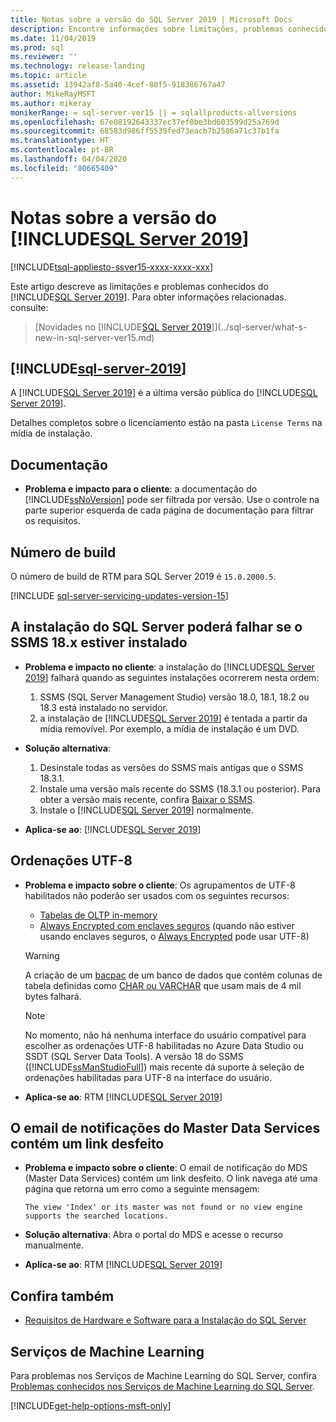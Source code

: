 ```yaml
---
title: Notas sobre a versão do SQL Server 2019 | Microsoft Docs
description: Encontre informações sobre limitações, problemas conhecidos, recursos de ajuda e outras notas sobre a versão do SQL Server 2019 (15.x).
ms.date: 11/04/2019
ms.prod: sql
ms.reviewer: ''
ms.technology: release-landing
ms.topic: article
ms.assetid: 13942af8-5a40-4cef-80f5-918386767a47
author: MikeRayMSFT
ms.author: mikeray
monikerRange: = sql-server-ver15 || = sqlallproducts-allversions
ms.openlocfilehash: 67e08192643337ec37ef0be3bd603599d25a769d
ms.sourcegitcommit: 68583d986ff5539fed73eacb7b2586a71c37b1fa
ms.translationtype: HT
ms.contentlocale: pt-BR
ms.lasthandoff: 04/04/2020
ms.locfileid: "80665409"
---
```

# <a name="sql-server-2019-release-notes"></a>Notas sobre a versão do [!INCLUDE[SQL Server 2019](../includes/sssqlv15-md.md)]
[!INCLUDE[tsql-appliesto-ssver15-xxxx-xxxx-xxx](../includes/tsql-appliesto-ssver15-xxxx-xxxx-xxx.md)]

Este artigo descreve as limitações e problemas conhecidos do [!INCLUDE[SQL Server 2019](../includes/sssqlv15-md.md)]. Para obter informações relacionadas. consulte:

> [Novidades no [!INCLUDE[SQL Server 2019](../includes/sssqlv15-md.md)]](../sql-server/what-s-new-in-sql-server-ver15.md)

## [!INCLUDE[sql-server-2019](../includes/sssqlv15-md.md)]

A [!INCLUDE[SQL Server 2019](../includes/sssqlv15-md.md)] é a última versão pública do [!INCLUDE[SQL Server 2019](../includes/ssnoversion-md.md)].

Detalhes completos sobre o licenciamento estão na pasta `License Terms` na mídia de instalação.

## <a name="documentation"></a>Documentação

- **Problema e impacto para o cliente**: a documentação do [!INCLUDE[ssNoVersion](../includes/ssnoversion-md.md)] pode ser filtrada por versão. Use o controle na parte superior esquerda de cada página de documentação para filtrar os requisitos.

## <a name="build-number"></a>Número de build

O número de build de RTM para SQL Server 2019 é `15.0.2000.5`.

[!INCLUDE [sql-server-servicing-updates-version-15](../includes/sql-server-servicing-updates-version-15.md)]

## <a name="sql-server-installation-may-fail-if-ssms-18x-is-installed"></a>A instalação do SQL Server poderá falhar se o SSMS 18.x estiver instalado

- **Problema e impacto no cliente**: a instalação do [!INCLUDE[SQL Server 2019](../includes/sssqlv15-md.md)] falhará quando as seguintes instalações ocorrerem nesta ordem:
  1. SSMS (SQL Server Management Studio) versão 18.0, 18.1, 18.2 ou 18.3 está instalado no servidor.
  1. a instalação de [!INCLUDE[SQL Server 2019](../includes/sssqlv15-md.md)] é tentada a partir da mídia removível. Por exemplo, a mídia de instalação é um DVD.

- **Solução alternativa**:
  1. Desinstale todas as versões do SSMS mais antigas que o SSMS 18.3.1.
  1. Instale uma versão mais recente do SSMS (18.3.1 ou posterior). Para obter a versão mais recente, confira [Baixar o SSMS](../ssms/download-sql-server-management-studio-ssms.md).
  1. Instale o [!INCLUDE[SQL Server 2019](../includes/sssqlv15-md.md)] normalmente.

- **Aplica-se ao**: [!INCLUDE[SQL Server 2019](../includes/sssqlv15-md.md)]

## <a name="utf-8-collations"></a>Ordenações UTF-8

- **Problema e impacto sobre o cliente**: Os agrupamentos de UTF-8 habilitados não poderão ser usados com os seguintes recursos:
  - [Tabelas de OLTP in-memory](../relational-databases/in-memory-oltp/introduction-to-memory-optimized-tables.md)
  - [Always Encrypted com enclaves seguros](../relational-databases/security/encryption/always-encrypted-enclaves.md) (quando não estiver usando enclaves seguros, o [Always Encrypted](../relational-databases/security/encryption/always-encrypted-database-engine.md) pode usar UTF-8)

  > [!WARNING]
  > A criação de um [bacpac](../relational-databases/data-tier-applications/data-tier-applications.md#bacpac) de um banco de dados que contém colunas de tabela definidas como [CHAR ou VARCHAR](../t-sql/data-types/char-and-varchar-transact-sql.md) que usam mais de 4 mil bytes falhará.
  
  > [!NOTE]
  > No momento, não há nenhuma interface do usuário compatível para escolher as ordenações UTF-8 habilitadas no Azure Data Studio ou SSDT (SQL Server Data Tools). A versão 18 do SSMS ([!INCLUDE[ssManStudioFull](../includes/ssmanstudiofull-md.md)]) mais recente dá suporte à seleção de ordenações habilitadas para UTF-8 na interface do usuário.

- **Aplica-se ao**: RTM [!INCLUDE[SQL Server 2019](../includes/sssqlv15-md.md)]

## <a name="master-data-service-notification-email-contains-broken-link"></a>O email de notificações do Master Data Services contém um link desfeito

- **Problema e impacto sobre o cliente**: O email de notificação do MDS (Master Data Services) contém um link desfeito. O link navega até uma página que retorna um erro como a seguinte mensagem:

   `The view 'Index' or its master was not found or no view engine supports the searched locations.`

- **Solução alternativa**: Abra o portal do MDS e acesse o recurso manualmente.

- **Aplica-se ao**: RTM [!INCLUDE[SQL Server 2019](../includes/sssqlv15-md.md)]

## <a name="see-also"></a>Confira também

- [Requisitos de Hardware e Software para a Instalação do SQL Server](../sql-server/install/hardware-and-software-requirements-for-installing-sql-server-ver15.md)

## <a name="machine-learning-services"></a>Serviços de Machine Learning

Para problemas nos Serviços de Machine Learning do SQL Server, confira [Problemas conhecidos nos Serviços de Machine Learning do SQL Server](../machine-learning/known-issues-for-sql-server-machine-learning-services.md).

[!INCLUDE[get-help-options-msft-only](../includes/paragraph-content/get-help-options.md)]
